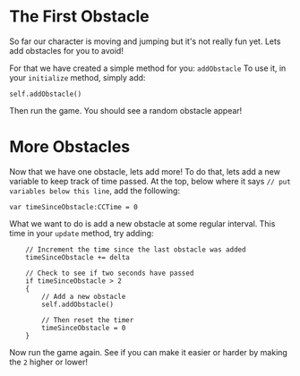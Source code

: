 The First Obstacle
==================

So far our character is moving and jumping but it's not really fun yet. Lets add obstacles
for you to avoid!

For that we have created a simple method for you: ```addObstacle``` To use it, in your ```initialize```
method, simply add:

	self.addObstacle()

Then run the game. You should see a random obstacle appear!

More Obstacles
==============

Now that we have one obstacle, lets add more! To do that, lets add a new variable to keep track of time passed. At the top,
below where it says ```// put variables below this line```, add the following:

	var timeSinceObstacle:CCTime = 0


What we want to do is add a new obstacle at some regular interval.
This time in your ```update``` method, try adding:
        
    	// Increment the time since the last obstacle was added
        timeSinceObstacle += delta
        
        // Check to see if two seconds have passed
        if timeSinceObstacle > 2
        {
        	// Add a new obstacle
            self.addObstacle()
            
            // Then reset the timer
            timeSinceObstacle = 0
        }

Now run the game again. See if you can make it easier or harder by making
the ```2``` higher or lower!